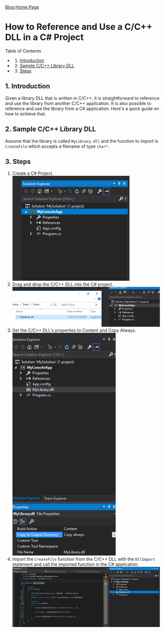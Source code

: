 [Blog Home Page](../README.md)

# How to Reference and Use a C/C++ DLL in a C# Project

Table of Contents
<!-- vscode-markdown-toc -->
* 1. [ Introduction](#-introduction)
* 2. [Sample C/C++ Library DLL](#sample-c/c++-library-dll)
* 3. [Steps](#steps)

<!-- vscode-markdown-toc-config
	numbering=true
	autoSave=true
	/vscode-markdown-toc-config -->
<!-- /vscode-markdown-toc -->

##  1. <a name='-introduction'></a> Introduction

Given a library DLL that is written in C/C++, it is straightforward to reference and use the library from another C/C++ application. It is also possible to reference and use the library from a C# application. Here's a quick guide on how to achieve that.

##  2. <a name='sample-c/c++-library-dll'></a>Sample C/C++ Library DLL
Assume that the library is called `MyLibrary.dll` and the function to import is `CreateFile` which accepts a  filename of type `char*`.

##  3. <a name='steps'></a>Steps
1. Create a C# Project.  
![Solution Project](1_SolutionProject.PNG)
2. Drag and drop the C/C++ DLL into the C# project.  
![Drag Drop DLL](2_DragDropDll.PNG)
3. Set the C/C++ DLL's properties to Content and Copy Always.  
![DLL Properties](3_DllContentCopyAlways.PNG)
4. Import the `CreateFile` function from the C/C++ DLL with the `DllImport` statement and call the imported function in the C# application.  
![DllImportt](4_DllImport.PNG)